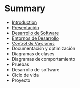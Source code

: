 # Summary

* [Introduction](README.md)
* [Presentación](presentacion.md)
* [Desarrollo de Software](desarrollo-de-software.md)
* [Entornos de Desarrollo](herramientas-case.md)
* [Control de Versiones](control-de-versiones.md)
* Documentación y optimización
* Diagramas de clases
* Diagramas de comportamiento
* Pruebas
* Desarrollo del software
* Ciclo de vida
* Proyecto

